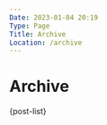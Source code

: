 ```yaml
---
Date: 2023-01-04 20:19
Type: Page
Title: Archive
Location: /archive
---
```


# Archive

{post-list}
